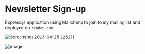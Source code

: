 # Newsletter Sign-up

Express.js application using Mailchimp to join to my mailing list and deployed on `render.com`.

![Screenshot 2023-04-25 225211](https://user-images.githubusercontent.com/86803100/234454672-b0c88961-ab0f-47a9-a730-8245c2f1b515.png)

![image](https://user-images.githubusercontent.com/86803100/234454636-e29633ba-6b5d-4929-8b9f-940ae8a9da1a.png)
